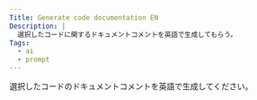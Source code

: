 ```yaml
---
Title: Generate code documentation EN
Description: |
  選択したコードに関するドキュメントコメントを英語で生成してもらう。
Tags:
  - ai
  - prompt
---
```


選択したコードのドキュメントコメントを英語で生成してください。
